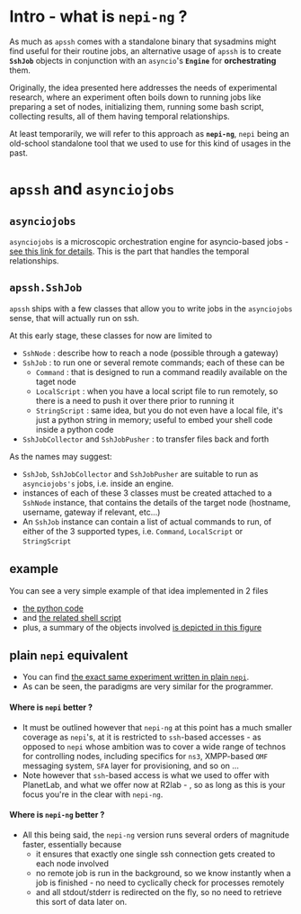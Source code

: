 # Intro - what is `nepi-ng` ?

As much as `apssh` comes with a standalone binary that sysadmins might find useful for their routine jobs, an alternative usage of `apssh` is to create **`SshJob`** objects in conjunction with an `asyncio`'s **`Engine`** for **orchestrating** them.

Originally, the idea presented here addresses the needs of experimental research, where an experiment often boils down to running jobs like preparing a set of nodes, initializing them, running some bash script, collecting results, all of them having temporal relationships.

At least temporarily, we will refer to this approach as **`nepi-ng`**, `nepi` being an old-school standalone tool that we used to use for this kind of usages in the past.

# `apssh` and `asynciojobs`

## `asynciojobs`
`asynciojobs` is a microscopic orchestration engine for asyncio-based jobs - [see this link for details](https://github.com/parmentelat/asynciojobs/blob/master/README.ipynb). This is the part that handles the temporal relationships.

## `apssh.SshJob`

`apssh` ships with a few classes that allow you to write jobs in the `asynciojobs`  sense, that will actually run on ssh. 

At this early stage, these classes for now are limited to

* `SshNode` : describe how to reach a node (possible through a gateway)
* `SshJob` : to run one or several remote commands; each of these can be
  * `Command` : that is designed to run a command readily available on the taget node
  * `LocalScript` : when you have a local script file to run remotely, so there is a need to push it over there prior to running it
  * `StringScript` : same idea, but you do not even have a local file, it's just a python string in memory; useful to embed your shell code inside a python code
* `SshJobCollector` and `SshJobPusher` : to transfer files back and forth

As the names may suggest:

* `SshJob`, `SshJobCollector` and `SshJobPusher` are suitable to run as `asynciojobs's` jobs, i.e. inside an engine.
* instances of each of these 3 classes must be created attached to a `SshNode` instance, that contains the details of the target node (hostname, username, gateway if relevant, etc...)
* An `SshJob` instance can contain a list of actual commands to run, of either of the 3 supported types, i.e. `Command`, `LocalScript` or `StringScript`

## example

You can see a very simple example of that idea implemented in 2 files

* [the python code](https://github.com/parmentelat/r2lab/blob/master/demos/jobs-angle-measure/angle-measure.py)
* and [the related shell script](https://github.com/parmentelat/r2lab/blob/master/demos/jobs-angle-measure/angle-measure.sh)
* plus, a summary of the objects involved [is depicted in this figure](https://github.com/parmentelat/r2lab/blob/master/demos/jobs-angle-measure/jobs.png)

## plain `nepi` equivalent

* You can find [the exact same experiment written in plain `nepi`](https://github.com/parmentelat/r2lab/blob/master/demos/nepi-angle-measure/angle-measure.py). 
* As can be seen, the paradigms are very similar for the programmer.

#### Where is `nepi` better ?
* It must be outlined however that `nepi-ng` at this point has a much smaller coverage as `nepi`'s, at it is restricted to `ssh`-based accesses - as opposed to `nepi` whose ambition was to cover a wide range of technos for controlling nodes, including specifics for `ns3`, XMPP-based `OMF` messaging system, `SFA` layer for provisioning, and so on ...
* Note however that `ssh`-based access is what we used to offer with PlanetLab, and what we offer now at R2lab - , so as long as this is your focus you're in the clear with `nepi-ng`.

#### Where is `nepi-ng` better ?
* All this being said, the `nepi-ng` version runs several orders of magnitude faster, essentially because 
  * it ensures that exactly one single ssh connection gets created to each node involved
  * no remote job is run in the background, so we know instantly when a job is finished - no need to cyclically check for processes remotely
  * and all stdout/stderr is redirected on the fly, so no need to retrieve this sort of data later on.